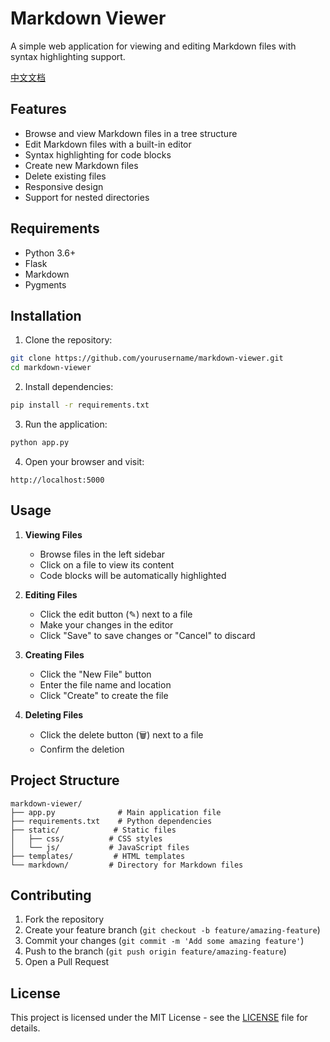 # Markdown Viewer

A simple web application for viewing and editing Markdown files with syntax highlighting support.

[中文文档](README_zh.md)

## Features

- Browse and view Markdown files in a tree structure
- Edit Markdown files with a built-in editor
- Syntax highlighting for code blocks
- Create new Markdown files
- Delete existing files
- Responsive design
- Support for nested directories

## Requirements

- Python 3.6+
- Flask
- Markdown
- Pygments

## Installation

1. Clone the repository:
```bash
git clone https://github.com/yourusername/markdown-viewer.git
cd markdown-viewer
```

2. Install dependencies:
```bash
pip install -r requirements.txt
```

3. Run the application:
```bash
python app.py
```

4. Open your browser and visit:
```
http://localhost:5000
```

## Usage

1. **Viewing Files**
   - Browse files in the left sidebar
   - Click on a file to view its content
   - Code blocks will be automatically highlighted

2. **Editing Files**
   - Click the edit button (✎) next to a file
   - Make your changes in the editor
   - Click "Save" to save changes or "Cancel" to discard

3. **Creating Files**
   - Click the "New File" button
   - Enter the file name and location
   - Click "Create" to create the file

4. **Deleting Files**
   - Click the delete button (🗑) next to a file
   - Confirm the deletion

## Project Structure

```
markdown-viewer/
├── app.py              # Main application file
├── requirements.txt    # Python dependencies
├── static/            # Static files
│   ├── css/          # CSS styles
│   └── js/           # JavaScript files
├── templates/         # HTML templates
└── markdown/         # Directory for Markdown files
```

## Contributing

1. Fork the repository
2. Create your feature branch (`git checkout -b feature/amazing-feature`)
3. Commit your changes (`git commit -m 'Add some amazing feature'`)
4. Push to the branch (`git push origin feature/amazing-feature`)
5. Open a Pull Request

## License

This project is licensed under the MIT License - see the [LICENSE](LICENSE) file for details. 